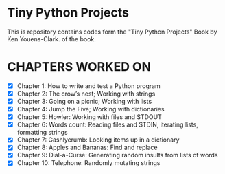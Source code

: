 # Tiny Python Projects

This is repository contains codes form the "Tiny Python Projects" Book by Ken Youens-Clark. of the book.

# CHAPTERS WORKED ON
- [x] Chapter 1: How to write and test a Python program 
- [x] Chapter 2: The crow’s nest; Working with strings 
- [x] Chapter 3: Going on a picnic; Working with lists 
- [x] Chapter 4: Jump the Five; Working with dictionaries 
- [x] Chapter 5: Howler: Working with files and STDOUT
- [x] Chapter 6: Words count: Reading files and STDIN, iterating lists, formatting strings 
- [x] Chapter 7: Gashlycrumb: Looking items up in a dictionary 
- [x] Chapter 8: Apples and Bananas: Find and replace 
- [x] Chapter 9: Dial-a-Curse: Generating random insults from lists of words
- [x] Chapter 10: Telephone:  Randomly mutating strings
